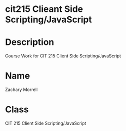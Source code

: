# cit215 Clieant Side Scripting/JavaScript
# Description
Course Work for CIT 215 Client Side Scripting/JavaScript
# Name
Zachary Morrell
# Class
CIT 215 Client Side Scripting/JavaScript